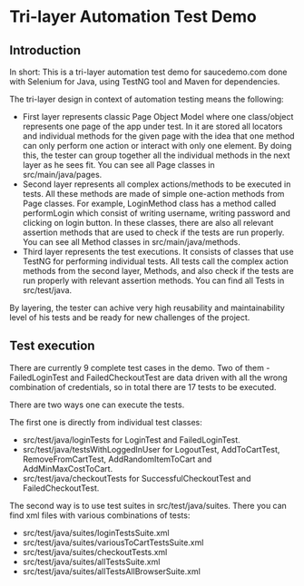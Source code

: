 # Tri-layer Automation Test Demo

## Introduction
In short: This is a tri-layer automation test demo for saucedemo.com done with Selenium for Java, using TestNG tool and Maven for dependencies.

The tri-layer design in context of automation testing means the following:
- First layer represents classic Page Object Model where one class/object represents one page of the app under test. In it are stored all locators and individual
methods for the given page with the idea that one method can only perform one action or interact with only one element. By doing this, the tester can group together all
the individual methods in the next layer as he sees fit. You can see all Page classes in src/main/java/pages.
- Second layer represents all complex actions/methods to be executed in tests. All these methods are made of simple one-action methods from Page classes.
For example, LoginMethod class has a method called performLogin which consist of writing username, writing password and clicking on login button. 
In these classes, there are also all relevant assertion methods that are used to check if the tests are run properly. You can see all Method classes in src/main/java/methods.
- Third layer represents the test executions. It consists of classes that use TestNG for performing individual tests. All tests call the complex action methods from the 
second layer, Methods, and also check if the tests are run properly with relevant assertion methods. You can find all Tests in src/test/java.

By layering, the tester can achive very high reusability and maintainability level of his tests and be ready for new challenges of the project.

## Test execution
There are currently 9 complete test cases in the demo. Two of them - FailedLoginTest and FailedCheckoutTest are data driven with all the wrong combination of
credentials, so in total there are 17 tests to be executed.

There are two ways one can execute the tests.

The first one is directly from individual test classes:
- src/test/java/loginTests for LoginTest and FailedLoginTest.
- src/test/java/testsWithLoggedInUser for LogoutTest, AddToCartTest, RemoveFromCartTest, AddRandomItemToCart and AddMinMaxCostToCart.
- src/test/java/checkoutTests for SuccessfulCheckoutTest and FailedCheckoutTest.

The second way is to use test suites in src/test/java/suites. There you can find xml files with various combinations of tests:
- src/test/java/suites/loginTestsSuite.xml
- src/test/java/suites/variousToCartTestsSuite.xml
- src/test/java/suites/checkoutTests.xml
- src/test/java/suites/allTestsSuite.xml
- src/test/java/suites/allTestsAllBrowserSuite.xml

